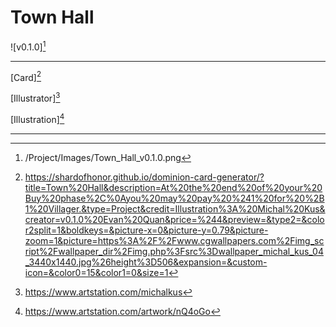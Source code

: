 # Town Hall

![v0.1.0][^v0.1.0]

---

[Card][^Card]

[Illustrator][^Illustrator]

[Illustration][^Illustration]

---

[^v0.1.0]: /Project/Images/Town_Hall_v0.1.0.png
[^Card]: https://shardofhonor.github.io/dominion-card-generator/?title=Town%20Hall&description=At%20the%20end%20of%20your%20Buy%20phase%2C%0Ayou%20may%20pay%20%241%20for%20%2B1%20Villager.&type=Project&credit=Illustration%3A%20Michal%20Kus&creator=v0.1.0%20Evan%20Quan&price=%244&preview=&type2=&color2split=1&boldkeys=&picture-x=0&picture-y=0.79&picture-zoom=1&picture=https%3A%2F%2Fwww.cgwallpapers.com%2Fimg_script%2Fwallpaper_dir%2Fimg.php%3Fsrc%3Dwallpaper_michal_kus_04_3440x1440.jpg%26height%3D506&expansion=&custom-icon=&color0=15&color1=0&size=1
[^Illustrator]: https://www.artstation.com/michalkus
[^Illustration]: https://www.artstation.com/artwork/nQ4oGo
